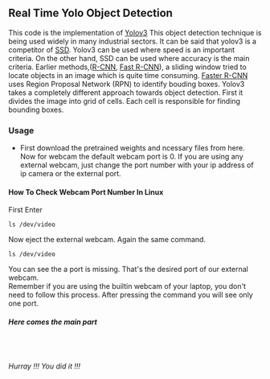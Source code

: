 ## Real Time Yolo Object Detection
This code is the implementation of [Yolov3](https://arxiv.org/abs/1804.02767) This object detection technique is being used widely in many industrial sectors. It can be said that yolov3 is a competitor of [SSD](https://arxiv.org/abs/1512.02325). Yolov3 can be used where speed is an important criteria. On the other hand, SSD can be used where accuracy is the main criteria. Earlier methods,([R-CNN](https://arxiv.org/abs/1311.2524), [Fast R-CNN](https://arxiv.org/abs/1504.08083)), a sliding window tried to locate objects in an image which is quite time consuming. [Faster R-CNN](https://arxiv.org/abs/1506.01497) uses Region Proposal Network (RPN) to identify bouding boxes. Yolov3 takes a completely different approach towards object detection. First it divides the image into grid of cells. Each cell is responsible for finding bounding boxes.
### Usage
- First download the pretrained weights and ncessary files from here.
Now for webcam the default webcam port is 0. If you are using any external webcam, just change the port number with your ip address of ip camera or the external port.
#### How To Check Webcam Port Number In Linux
First Enter
~~~ 
ls /dev/video
~~~
Now eject the external webcam. Again the same command.
~~~
ls /dev/video
~~~
You can see the a port is missing. That's the desired port of our external webcam.
<br>
Remember if you are using the builtin webcam of your laptop, you don't need to follow this process. After pressing the command you will see only one port.
##### Here comes the main part
~~~ git clone 
~~~
~~~ cd ...
~~~
~~~ python object_detection.py
~~~
###### Hurray !!! You did it !!!
